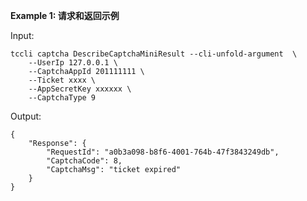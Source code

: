**Example 1: 请求和返回示例**



Input: 

```
tccli captcha DescribeCaptchaMiniResult --cli-unfold-argument  \
    --UserIp 127.0.0.1 \
    --CaptchaAppId 201111111 \
    --Ticket xxxx \
    --AppSecretKey xxxxxx \
    --CaptchaType 9
```

Output: 
```
{
    "Response": {
        "RequestId": "a0b3a098-b8f6-4001-764b-47f3843249db",
        "CaptchaCode": 8,
        "CaptchaMsg": "ticket expired"
    }
}
```

